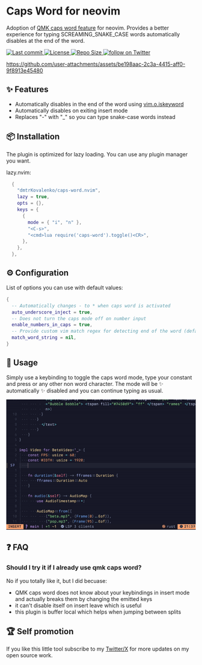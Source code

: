 # Caps Word for neovim

Adoption of [QMK caps word feature](https://docs.qmk.fm/features/caps_word) for neovim. Provides a better experience for typing SCREAMING_SNAKE_CASE words automatically disables at the end of the word.

<div align="left"><p>
    <a href="https://github.com/dmtrKovalenko/caps-word.nvim/pulse">
      <img alt="Last commit" src="https://img.shields.io/github/last-commit/dmtrKovalenko/caps-word.nvim?style=for-the-badge&logo=starship&color=8bd5ca&logoColor=D9E0EE&labelColor=302D41"/>
    </a>
    <a href="https://github.com/dmtrKovalenko/caps-word.nvim/blob/main/LICENSE">
      <img alt="License" src="https://img.shields.io/github/license/dmtrKovalenko/caps-word.nvim?style=for-the-badge&logo=starship&color=ee999f&logoColor=D9E0EE&labelColor=302D41" />
    </a>
    <a href="https://github.com/dmtrKovalenko/caps-word.nvim">
      <img alt="Repo Size" src="https://img.shields.io/github/repo-size/dmtrKovalenko/caps-word.nvim?color=%23DDB6F2&label=SIZE&logo=pagespeedinsights&style=for-the-badge&logoColor=D9E0EE&labelColor=302D41" />
    </a>
    <a href="https://twitter.com/intent/follow?screen_name=folke">
      <img alt="follow on Twitter" src="https://img.shields.io/twitter/follow/neogoose_btw?style=for-the-badge&logo=x&color=8aadf3&logoColor=D9E0EE&labelColor=302D41" />
    </a>
</div>

https://github.com/user-attachments/assets/be198aac-2c3a-4415-aff0-9f8913e45480

## ✨ Features

- Automatically disables in the end of the word using [vim.o.iskeyword](https://neovim.io/doc/user/options.html#'iskeyword')
- Automatically disables on exiting insert mode
- Replaces "-" with "\_" so you can type snake-case words instead

## 📦 Installation

The plugin is optimized for lazy loading. You can use any plugin manager you want.

lazy.nvim:

```lua
  {
    "dmtrKovalenko/caps-word.nvim",
    lazy = true,
    opts = {},
    keys = {
      {
        mode = { "i", "n" },
        "<C-s>",
        "<cmd>lua require('caps-word').toggle()<CR>",
      },
    },
  },

```

## ⚙️ Configuration

List of options you can use with default values:

```lua
{
  -- Automatically changes - to * when caps word is activated
  auto_underscore_inject = true,
  -- Does not turn the caps mode off on number input
  enable_numbers_in_caps = true,
  -- Provide custom vim match regex for detecting end of the word (default is vim.o.iskeyword)
  match_word_string = nil,
}

```

## 🚀 Usage

Simply use a keybinding to toggle the caps word mode, type your constant and press <space> or any other non word character. The mode will be ✨ automatically ✨ disabled and you can continue typing as usual.

![demo gif](./demo.gif)

## ❓ FAQ

### Should I try it if I already use qmk caps word?

No if you totally like it, but I did becuase:

- QMK caps word does not know about your keybindings in insert mode and actually breaks them by changing the emitted keys
- it can't disable itself on insert leave which is useful
- this plugin is buffer local which helps when jumping between splits

## 🏆 Self promotion

If you like this little tool subscribe to my [Twitter/X](https://x.com/neogoose_btw) for more updates on my open source work.
